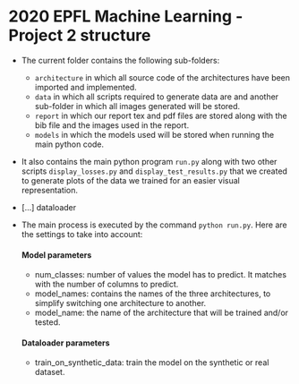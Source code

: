 # 2020 EPFL Machine Learning - Project 2 structure
- The current folder contains the following sub-folders:
  - ```architecture``` in which all source code of the architectures have been imported and implemented.
  - ```data``` in which all scripts required to generate data are and another sub-folder in which all images generated will be stored.
  - ```report``` in which our report tex and pdf files are stored along with the bib file and the images used in the report.
  - ```models``` in which the models used will be stored when running the main python code.
- It also contains the main python program ```run.py``` along with two other scripts ```display_losses.py``` and ```display_test_results.py``` that we created to generate plots of the data we trained for an easier visual representation.

- [...] dataloader



- The main process is executed by the command `python run.py`. Here are the settings to take into account:
  #### Model parameters
  - num_classes: number of values the model has to predict. It matches with the number of columns to predict.
  - model_names: contains the names of the three architectures, to simplify switching one architecture to another.
  - model_name: the name of the architecture that will be trained and/or tested.
  
  #### Dataloader parameters
  - train_on_synthetic_data: train the model on the synthetic or real dataset.
  
  